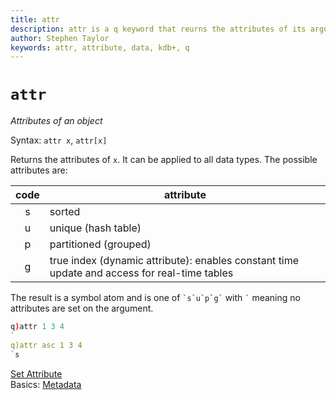 ```yaml
---
title: attr
description: attr is a q keyword that reurns the attributes of its arguments
author: Stephen Taylor
keywords: attr, attribute, data, kdb+, q
---
```

# `attr`




_Attributes of an object_

Syntax: `attr x`, `attr[x]`

Returns the attributes of `x`. It can be applied to all data types. The possible attributes are:

code | attribute
:---:|---------------------
s    | sorted
u    | unique (hash table)
p    | partitioned (grouped)
g    | true index (dynamic attribute): enables constant time update and access for real-time tables


The result is a symbol atom and is one of `` `s`u`p`g` `` with `` ` `` meaning no attributes are set on the argument.

```q
q)attr 1 3 4
`
q)attr asc 1 3 4
`s
```


<i class="far fa-hand-point-right"></i>
[Set Attribute](set-attribute.md)  
Basics: [Metadata](../basics/metadata.md)